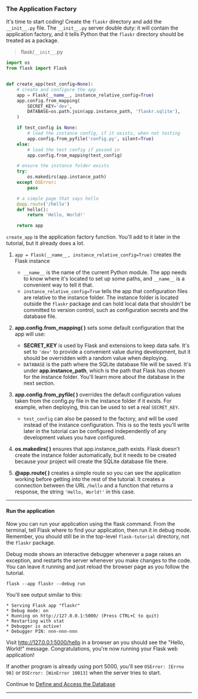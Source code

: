 ### The Application Factory

It's time to start coding! Create the `flaskr` directory and add the `__init__.py` file. The `__init__.py` server double duty: it will contain the application factory, and it tells Python that the `flaskr` directory should be treated as a package.

> flask/`__init__`.py

```Python
import os
from flask import Flask


def create_app(test_config=None):
    # create and configure the app
    app = Flask(__name__, instance_relative_config=True)
    app.config.from_mapping(
        SECRET_KEY='dev',
        DATABASE=os.path.join(app.instance_path, 'flaskr.sqlite'),
    )

    if test_config is None:
        # load the instance config, if it exists, when not testing
        app.config.from_pyfile('config.py', silent=True)
    else:
        # load the test config if passed in
        app.config.from_mapping(test_config)

    # ensure the instance folder exists
    try:
        os.makedirs(app.instance_path)
    except OSError:
        pass

    # a simple page that says hello
    @app.route('/hello')
    def hello():
        return 'Hello, World!'

    return app
```

`create_app` is the application factory function. You'll add to it later in the tutorial, but it already does a lot.

1. `app = Flask(__name__, instance_relative_config=True)` creates the Flask instance
    + `__name__` is the name of the current Python module. The app needs to know where it's located to set up some paths, and `__name__` is a convenient way to tell it that.
    + `instance_relative_config=True` tells the app that configuration files are relative to the instance folder. The instance folder is located outside the `flaskr` package and can hold local data that shouldn't be committed to version control, such as configuration secrets and the database file.

2. **app.config.from_mapping( )** sets some default configuration that the app will use:
    + **SECRET_KEY** is used by Flask and extensions to keep data safe. It's set to `'dev'` to provide a convenient value during development, but it should be overridden with a random value when deploying.
    + `DATABASE` is the path where the SQLite database file will be saved. It's under **app.instance_path**, which is the path that Flask has chosen for the instance folder. You'll learn more about the database in the next section.

3.  **app.config.from_pyfile( )** overrides the default configuration values taken from the config.py file in the instance folder if it exists. For example, when deploying, this can be used to set a real `SECRET_KEY`.
    + `test_config` can also be passed to the factory, and will be used instead of the instance configuration. This is so the tests you'll write later in the tutorial can be configured independently of any development values you have configured. 

4. **os.makedirs( )** ensures that app.instance_path exists. Flask doesn't create the instance folder automatically, but it needs to be created because your project will create the SQLite database file there.

5. **@app.route( )** creates a simple route so you can see the application working before getting into the rest of the tutorial. It creates a connection between the URL `/hello` and a function that returns a response, the string `'Hello, World!'` in this case.

----
#### Run the application

Now you can run your application using the flask command. From the terminal, tell Flask where to find your application, then run it in debug mode. Remember, you should still be in the top-level `flask-tutorial` directory, not the `flaskr` package.

Debug mode shows an interactive debugger whenever a page raises an exception, and restarts the server whenever you make changes to the code. You can leave it running and just reload the browser page as you follow the tutorial.

`flask --app flaskr --debug run`

You'll see output similar to this:

```
* Serving Flask app "flaskr"
* Debug mode: on
* Running on http://127.0.0.1:5000/ (Press CTRL+C to quit)
* Restarting with stat
* Debugger is active!
* Debugger PIN: nnn-nnn-nnn
```

Visit http://127.0.0.1:5000/hello in a browser an you should see the "Hello, World!" message. Congratulations, you're now running your Flask web application!

If another program is already using port 5000, you'll see `OSError: [Errno 98]` or `OSError: [WinError 10013]` when the server tries to start.

Continue to [Define and Access the Database](https://github.com/romuro-pauliv/Introduction-to-Flask/blob/main/flask-tutorial/flaskr/md/database.md)

----